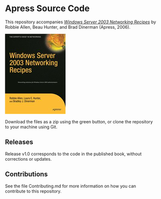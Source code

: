 # Apress Source Code

This repository accompanies [*Windows Server 2003 Networking Recipes*](http://www.apress.com/9781590597132) by Robbie Allen, Beau Hunter, and Brad Dinerman (Apress, 2006).

![Cover image](9781590597132.jpg)

Download the files as a zip using the green button, or clone the repository to your machine using Git.

## Releases

Release v1.0 corresponds to the code in the published book, without corrections or updates.

## Contributions

See the file Contributing.md for more information on how you can contribute to this repository.

